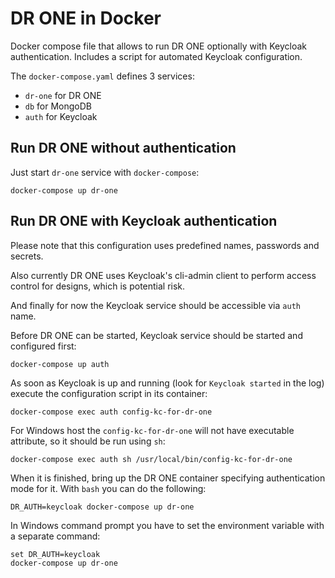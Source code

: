# DR ONE in Docker

Docker compose file that allows to run DR ONE optionally with Keycloak
authentication. Includes a script for automated Keycloak configuration.

The `docker-compose.yaml` defines 3 services:
- `dr-one` for DR ONE
- `db` for MongoDB
- `auth` for Keycloak

## Run DR ONE without authentication

Just start `dr-one` service with `docker-compose`:

    docker-compose up dr-one

## Run DR ONE with Keycloak authentication

Please note that this configuration uses predefined names, passwords and
secrets.

Also currently DR ONE uses Keycloak's cli-admin client to perform access control
for designs, which is potential risk.

And finally for now the Keycloak service should be accessible via `auth`
name.

Before DR ONE can be started, Keycloak service should be started and configured
first:

    docker-compose up auth

As soon as Keycloak is up and running (look for `Keycloak started` in the log)
execute the configuration script in its container:

    docker-compose exec auth config-kc-for-dr-one

For Windows host the `config-kc-for-dr-one` will not have executable attribute,
so it should be run using `sh`:

    docker-compose exec auth sh /usr/local/bin/config-kc-for-dr-one

When it is finished, bring up the DR ONE container specifying authentication
mode for it. With `bash` you can do the following:

    DR_AUTH=keycloak docker-compose up dr-one

In Windows command prompt you have to set the environment variable with a
separate command:

    set DR_AUTH=keycloak
    docker-compose up dr-one
